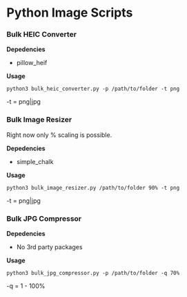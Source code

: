 ﻿# Python Image Scripts

### Bulk HEIC Converter

**Depedencies**

* pillow_heif

**Usage**

`python3 bulk_heic_converter.py -p /path/to/folder -t png`

-t = png|jpg


### Bulk Image Resizer

Right now only % scaling is possible.

**Depedencies**

* simple_chalk

**Usage**

`python3 bulk_image_resizer.py /path/to/folder 90% -t png`

-t = png|jpg


### Bulk JPG Compressor

**Depedencies**

* No 3rd party packages

**Usage**

`python3 bulk_jpg_compressor.py -p /path/to/folder -q 70%`

-q = 1 - 100%







